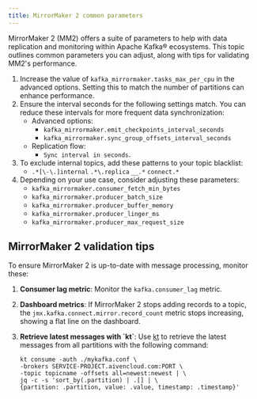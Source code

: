 ```yaml
---
title: MirrorMaker 2 common parameters
---
```


MirrorMaker 2 (MM2) offers a suite of parameters to help with data
replication and monitoring within Apache Kafka® ecosystems. This topic
outlines common parameters you can adjust, along with tips for
validating MM2's performance.

1.  Increase the value of `kafka_mirrormaker.tasks_max_per_cpu` in the
    advanced options. Setting this to match the number of partitions can
    enhance performance.
2.  Ensure the interval seconds for the following settings match. You
    can reduce these intervals for more frequent data synchronization:
    -   Advanced options:
        -   `kafka_mirrormaker.emit_checkpoints_interval_seconds`
        -   `kafka_mirrormaker.sync_group_offsets_interval_seconds`
    -   Replication flow:
        -   `Sync interval in seconds`.
3.  To exclude internal topics, add these patterns to your topic
    blacklist:
    -   `.*[\-\.]internal` `.*\.replica` `__.*` `connect.*`
4.  Depending on your use case, consider adjusting these parameters:
    -   `kafka_mirrormaker.consumer_fetch_min_bytes`
    -   `kafka_mirrormaker.producer_batch_size`
    -   `kafka_mirrormaker.producer_buffer_memory`
    -   `kafka_mirrormaker.producer_linger_ms`
    -   `kafka_mirrormaker.producer_max_request_size`

## MirrorMaker 2 validation tips

To ensure MirrorMaker 2 is up-to-date with message processing, monitor
these:

1.  **Consumer lag metric**: Monitor the `kafka.consumer_lag` metric.

2.  **Dashboard metrics**: If MirrorMaker 2 stops adding records to a
    topic, the `jmx.kafka.connect.mirror.record_count` metric stops
    increasing, showing a flat line on the dashboard.

3.  **Retrieve latest messages with \`kt\`**: Use
    [kt](https://github.com/fgeller/kt) to retrieve the latest messages
    from all partitions with the following command:

    ```
    kt consume -auth ./mykafka.conf \
    -brokers SERVICE-PROJECT.aivencloud.com:PORT \
    -topic topicname -offsets all=newest:newest | \
    jq -c -s 'sort_by(.partition) | .[] | \
    {partition: .partition, value: .value, timestamp: .timestamp}'
    ```
